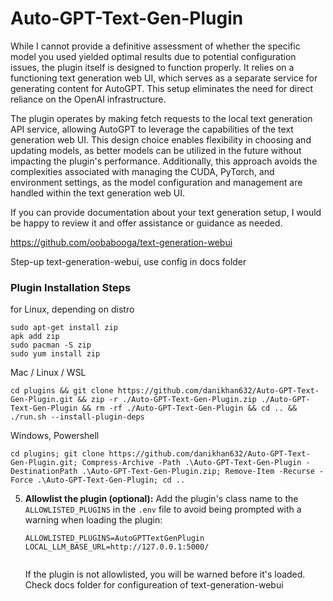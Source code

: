 # Auto-GPT-Text-Gen-Plugin

While I cannot provide a definitive assessment of whether the specific model you used yielded optimal results due to potential configuration issues, the plugin itself is designed to function properly. It relies on a functioning text generation web UI, which serves as a separate service for generating content for AutoGPT. This setup eliminates the need for direct reliance on the OpenAI infrastructure.

The plugin operates by making fetch requests to the local text generation API service, allowing AutoGPT to leverage the capabilities of the text generation web UI. This design choice enables flexibility in choosing and updating models, as better models can be utilized in the future without impacting the plugin's performance. Additionally, this approach avoids the complexities associated with managing the CUDA, PyTorch, and environment settings, as the model configuration and management are handled within the text generation web UI.

If you can provide documentation about your text generation setup, I would be happy to review it and offer assistance or guidance as needed.

https://github.com/oobabooga/text-generation-webui


Step-up text-generation-webui, use config in docs folder

### Plugin Installation Steps

for Linux, depending on distro
```
sudo apt-get install zip
apk add zip
sudo pacman -S zip
sudo yum install zip
```
Mac / Linux / WSL
```
cd plugins && git clone https://github.com/danikhan632/Auto-GPT-Text-Gen-Plugin.git && zip -r ./Auto-GPT-Text-Gen-Plugin.zip ./Auto-GPT-Text-Gen-Plugin && rm -rf ./Auto-GPT-Text-Gen-Plugin && cd .. && ./run.sh --install-plugin-deps

```
Windows, Powershell
```
cd plugins; git clone https://github.com/danikhan632/Auto-GPT-Text-Gen-Plugin.git; Compress-Archive -Path .\Auto-GPT-Text-Gen-Plugin -DestinationPath .\Auto-GPT-Text-Gen-Plugin.zip; Remove-Item -Recurse -Force .\Auto-GPT-Text-Gen-Plugin; cd ..
```



5. **Allowlist the plugin (optional):**
   Add the plugin's class name to the `ALLOWLISTED_PLUGINS` in the `.env` file to avoid being prompted with a warning when loading the plugin:

   ``` shell
   ALLOWLISTED_PLUGINS=AutoGPTTextGenPlugin
   LOCAL_LLM_BASE_URL=http://127.0.0.1:5000/


   ```

   If the plugin is not allowlisted, you will be warned before it's loaded.
   Check docs folder for configureation of text-generation-webui
```